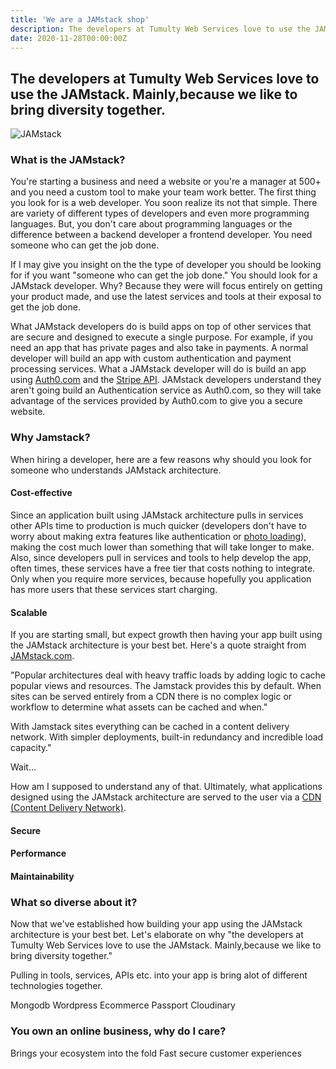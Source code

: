 ```yaml
---
title: 'We are a JAMstack shop'
description: The developers at Tumulty Web Services love to use the JAMstack.
date: 2020-11-28T00:00:00Z
---
```


## The developers at Tumulty Web Services love to use the JAMstack. Mainly,because we like to bring diversity together.

![JAMstack](https://res.cloudinary.com/cloudinary-marketing/image/upload/c_fill,w_770/dpr_1.0,f_auto,fl_lossy,q_auto/v1/Web_Assets/blog/JAMstack-Delivers-v1.png)

### What is the JAMstack?

You're starting a business and need a website or you're a manager at 500+ and you need a custom tool to make your team work better. The first thing you look for is a web developer. You soon realize its not that simple. There are variety of different types of developers and even more programming languages. But, you don't care about programming languages or the difference between a backend developer a frontend developer. You need someone who can get the job done. 

If I may give you insight on the the type of developer you should be looking for if you want "someone who can get the job done." You should look for a JAMstack developer. Why? Because they were will focus entirely on getting your product made, and use the latest services and tools at their exposal to get the job done. 

What JAMstack developers do is build apps on top of other services that are secure and designed to execute a single purpose. For example, if you need an app that has private pages and also take in payments. A normal developer will build an app with custom authentication and payment processing services. What a JAMstack developer will do is build an app using [Auth0.com](https://auth0.com/) and the [Stripe API](https://stripe.com/). JAMstack developers understand they aren't going build an Authentication service as Auth0.com, so they will take advantage of the services provided by Auth0.com to give you a secure website. 

### Why Jamstack?

When hiring a developer, here are a few reasons why should you look for someone who understands JAMstack architecture.

#### Cost-effective

Since an application built using JAMstack architecture pulls in services other APIs time to production is much quicker (developers don't have to worry about making extra features like authentication or [photo loading](http://cloudinary.com/)), making the cost much lower than something that will take longer to make. Also, since developers pull in services and tools to help develop the app, often times, these services have a free tier that costs nothing to integrate. Only when you require more services, because hopefully you application has more users that these services start charging.

#### Scalable

If you are starting small, but expect growth then having your app built using the JAMstack architecture is your best bet. Here's a quote straight from [JAMstack.com](https://jamstack.org/why-jamstack/).

"Popular architectures deal with heavy traffic loads by adding logic to cache popular views and resources. The Jamstack provides this by default. When sites can be served entirely from a CDN there is no complex logic or workflow to determine what assets can be cached and when."

With Jamstack sites everything can be cached in a content delivery network. With simpler deployments, built-in redundancy and incredible load capacity."

Wait...

How am I supposed to understand any of that. Ultimately, what applications designed using the JAMstack architecture are served to the user via a [CDN (Content Delivery Network)](https://www.cloudflare.com/learning/cdn/what-is-a-cdn/).

#### Secure

#### Performance

#### Maintainability

### What so diverse about it?

Now that we've established how building your app using the JAMstack architecture is your best bet. Let's elaborate on why "the developers at Tumulty Web Services love to use the JAMstack. Mainly,because we like to bring diversity together."

Pulling in tools, services, APIs etc. into your app is bring alot of different technologies together. 

Mongodb
Wordpress
Ecommerce
Passport
Cloudinary

### You own an online business, why do I care?

Brings your ecosystem into the fold
Fast secure customer experiences